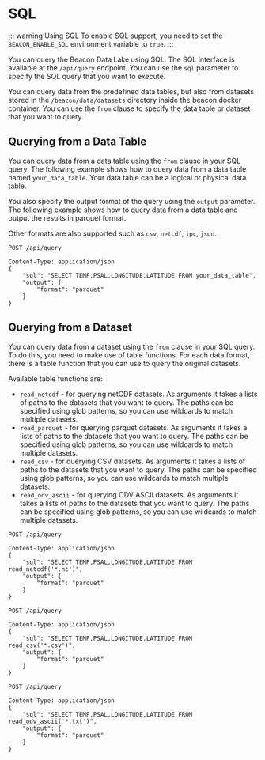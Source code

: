 # SQL

::: warning Using SQL
To enable SQL support, you need to set the `BEACON_ENABLE_SQL` environment variable to `true`.
:::

You can query the Beacon Data Lake using SQL. The SQL interface is available at the `/api/query` endpoint. You can use the `sql` parameter to specify the SQL query that you want to execute.

You can query data from the predefined data tables, but also from datasets stored in the `/beacon/data/datasets` directory inside the beacon docker container.
You can use the `from` clause to specify the data table or dataset that you want to query.


## Querying from a Data Table

You can query data from a data table using the `from` clause in your SQL query. The following example shows how to query data from a data table named `your_data_table`. Your data table can be a logical or physical data table.

You also specify the output format of the query using the `output` parameter. The following example shows how to query data from a data table and output the results in parquet format.

Other formats are also supported such as `csv`, `netcdf`, `ipc`, `json`.

```http
POST /api/query

Content-Type: application/json
{
    "sql": "SELECT TEMP,PSAL,LONGITUDE,LATITUDE FROM your_data_table",
    "output": {
        "format": "parquet"
    }
}
```

## Querying from a Dataset

You can query data from a dataset using the `from` clause in your SQL query. To do this, you need to make use of table functions. For each data format, there is a table function that you can use to query the original datasets. 

Available table functions are:

- `read_netcdf` - for querying netCDF datasets. As arguments it takes a lists of paths to the datasets that you want to query. The paths can be specified using glob patterns, so you can use wildcards to match multiple datasets.
- `read_parquet` - for querying parquet datasets. As arguments it takes a lists of paths to the datasets that you want to query. The paths can be specified using glob patterns, so you can use wildcards to match multiple datasets.
- `read_csv` - for querying CSV datasets. As arguments it takes a lists of paths to the datasets that you want to query. The paths can be specified using glob patterns, so you can use wildcards to match multiple datasets.
- `read_odv_ascii` - for querying ODV ASCII datasets. As arguments it takes a lists of paths to the datasets that you want to query. The paths can be specified using glob patterns, so you can use wildcards to match multiple datasets.

```http
POST /api/query

Content-Type: application/json
{
    "sql": "SELECT TEMP,PSAL,LONGITUDE,LATITUDE FROM read_netcdf('*.nc')",
    "output": {
        "format": "parquet"
    }
}
```

```http
POST /api/query

Content-Type: application/json
{
    "sql": "SELECT TEMP,PSAL,LONGITUDE,LATITUDE FROM read_csv('*.csv')",
    "output": {
        "format": "parquet"
    }
}
```

```http
POST /api/query

Content-Type: application/json
{
    "sql": "SELECT TEMP,PSAL,LONGITUDE,LATITUDE FROM read_odv_ascii('*.txt')",
    "output": {
        "format": "parquet"
    }
}
```
